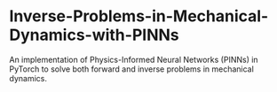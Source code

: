 # Inverse-Problems-in-Mechanical-Dynamics-with-PINNs
An implementation of Physics-Informed Neural Networks (PINNs) in PyTorch to solve both forward and inverse problems in mechanical dynamics.
